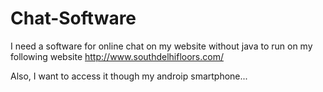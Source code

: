 Chat-Software
=============

I need a software for online chat on my website without java to run on my following website http://www.southdelhifloors.com/

Also,
I want to access it though my androip smartphone...
